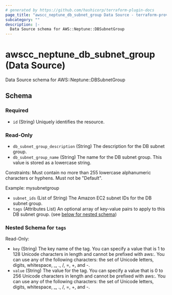 ```yaml
---
# generated by https://github.com/hashicorp/terraform-plugin-docs
page_title: "awscc_neptune_db_subnet_group Data Source - terraform-provider-awscc"
subcategory: ""
description: |-
  Data Source schema for AWS::Neptune::DBSubnetGroup
---
```


# awscc_neptune_db_subnet_group (Data Source)

Data Source schema for AWS::Neptune::DBSubnetGroup



<!-- schema generated by tfplugindocs -->
## Schema

### Required

- `id` (String) Uniquely identifies the resource.

### Read-Only

- `db_subnet_group_description` (String) The description for the DB subnet group.
- `db_subnet_group_name` (String) The name for the DB subnet group. This value is stored as a lowercase string.

Constraints: Must contain no more than 255 lowercase alphanumeric characters or hyphens. Must not be "Default".

Example: mysubnetgroup
- `subnet_ids` (List of String) The Amazon EC2 subnet IDs for the DB subnet group.
- `tags` (Attributes List) An optional array of key-value pairs to apply to this DB subnet group. (see [below for nested schema](#nestedatt--tags))

<a id="nestedatt--tags"></a>
### Nested Schema for `tags`

Read-Only:

- `key` (String) The key name of the tag. You can specify a value that is 1 to 128 Unicode characters in length and cannot be prefixed with aws:. You can use any of the following characters: the set of Unicode letters, digits, whitespace, _, ., /, =, +, and -.
- `value` (String) The value for the tag. You can specify a value that is 0 to 256 Unicode characters in length and cannot be prefixed with aws:. You can use any of the following characters: the set of Unicode letters, digits, whitespace, _, ., /, =, +, and -.
